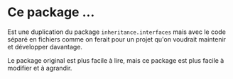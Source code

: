 # Ce package ...

Est une duplication du package `inheritance.interfaces` mais avec le code séparé en fichiers comme on ferait pour un projet qu'on voudrait maintenir et développer davantage.

Le package original est plus facile à lire, mais ce package est plus facile à modifier et à agrandir.
